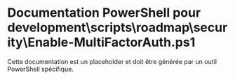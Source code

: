 # Documentation PowerShell pour development\scripts\roadmap\security\Enable-MultiFactorAuth.ps1

Cette documentation est un placeholder et doit être générée par un outil PowerShell spécifique.
